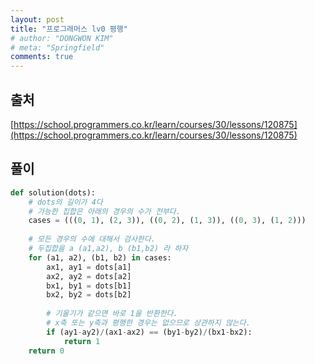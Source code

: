 ```yaml
---
layout: post
title: "프로그래머스 lv0 평행"
# author: "DONGWON KIM"
# meta: "Springfield"
comments: true
---
```

## 출처
[https://school.programmers.co.kr/learn/courses/30/lessons/120875](https://school.programmers.co.kr/learn/courses/30/lessons/120875)

## 풀이
```python
def solution(dots):
    # dots의 길이가 4다
    # 가능한 집합은 아래의 경우의 수가 전부다.
    cases = (((0, 1), (2, 3)), ((0, 2), (1, 3)), ((0, 3), (1, 2)))
    
    # 모든 경우의 수에 대해서 검사한다.
    # 두집합을 a (a1,a2), b (b1,b2) 라 하자
    for (a1, a2), (b1, b2) in cases:
        ax1, ay1 = dots[a1]
        ax2, ay2 = dots[a2]
        bx1, by1 = dots[b1]
        bx2, by2 = dots[b2]
        
        # 기울기가 같으면 바로 1을 반환한다.
        # x축 또는 y축과 평행한 경우는 없으므로 상관하지 않는다.
        if (ay1-ay2)/(ax1-ax2) == (by1-by2)/(bx1-bx2):
            return 1
    return 0

```
